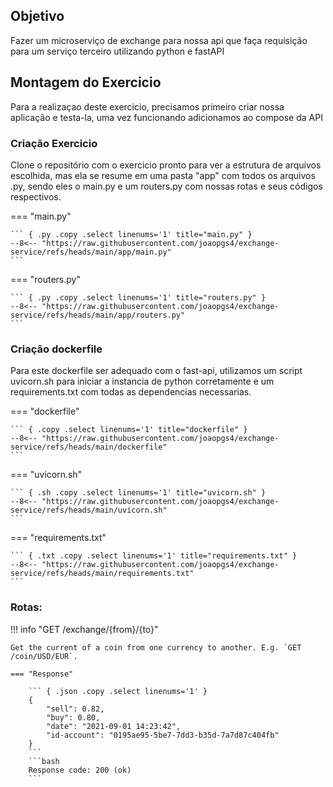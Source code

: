 ## Objetivo

Fazer um microserviço de exchange para nossa api que faça requisição para um serviço terceiro utilizando python e fastAPI

## Montagem do Exercicio

Para a realizaçao deste exercicio, precisamos primeiro criar nossa aplicação e testa-la, uma vez funcionando adicionamos ao compose da API

### Criação Exercicio

Clone o repositório com o exercicio pronto para ver a estrutura de arquivos escolhida, mas ela se resume em uma pasta "app" com todos os arquivos .py, sendo eles o main.py e um routers.py com nossas rotas e seus códigos respectivos.

=== "main.py"

    ``` { .py .copy .select linenums='1' title="main.py" }
    --8<-- "https://raw.githubusercontent.com/joaopgs4/exchange-service/refs/heads/main/app/main.py"
    ```

=== "routers.py"

    ``` { .py .copy .select linenums='1' title="routers.py" }
    --8<-- "https://raw.githubusercontent.com/joaopgs4/exchange-service/refs/heads/main/app/routers.py"
    ```


### Criação dockerfile

Para este dockerfile ser adequado com o fast-api, utilizamos um script uvicorn.sh para iniciar a instancia de python corretamente e um requirements.txt com todas as dependencias necessarias.

=== "dockerfile"

    ``` { .copy .select linenums='1' title="dockerfile" }
    --8<-- "https://raw.githubusercontent.com/joaopgs4/exchange-service/refs/heads/main/dockerfile"
    ```

=== "uvicorn.sh"

    ``` { .sh .copy .select linenums='1' title="uvicorn.sh" }
    --8<-- "https://raw.githubusercontent.com/joaopgs4/exchange-service/refs/heads/main/uvicorn.sh"
    ```

=== "requirements.txt"

    ``` { .txt .copy .select linenums='1' title="requirements.txt" }
    --8<-- "https://raw.githubusercontent.com/joaopgs4/exchange-service/refs/heads/main/requirements.txt"
    ```

### Rotas:
!!! info "GET /exchange/{from}/{to}"

    Get the current of a coin from one currency to another. E.g. `GET /coin/USD/EUR`.

    === "Response"

        ``` { .json .copy .select linenums='1' }
        {
            "sell": 0.82,
            "buy": 0.80,
            "date": "2021-09-01 14:23:42",
            "id-account": "0195ae95-5be7-7dd3-b35d-7a7d87c404fb"
        }
        ```
        ```bash
        Response code: 200 (ok)
        ```